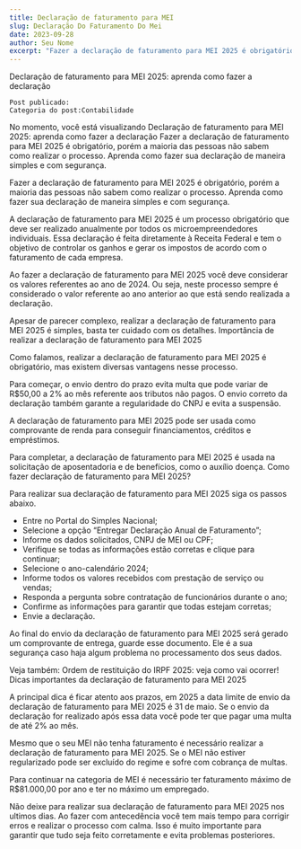 ```yaml
---
title: Declaração de faturamento para MEI
slug: Declaração Do Faturamento Do Mei
date: 2023-09-28 
author: Seu Nome 
excerpt: "Fazer a declaração de faturamento para MEI 2025 é obrigatório, porém a maioria das pessoas não sabem como realizar o processo. Aprenda como fazer sua" 
---
```




Declaração de faturamento para MEI 2025: aprenda como fazer a declaração

    Post publicado:
    Categoria do post:Contabilidade

No momento, você está visualizando Declaração de faturamento para MEI 2025: aprenda como fazer a declaração	
Fazer a declaração de faturamento para MEI 2025 é obrigatório, porém a maioria das pessoas não sabem como realizar o processo. Aprenda como fazer sua declaração de maneira simples e com segurança.

Fazer a declaração de faturamento para MEI 2025 é obrigatório, porém a maioria das pessoas não sabem como realizar o processo. Aprenda como fazer sua declaração de maneira simples e com segurança.

A declaração de faturamento para MEI 2025 é um processo obrigatório que deve ser realizado anualmente por todos os microempreendedores individuais. Essa declaração é feita diretamente à Receita Federal e tem o objetivo de controlar os ganhos e gerar os impostos de acordo com o faturamento de cada empresa.

Ao fazer a declaração de faturamento para MEI 2025 você deve considerar os valores referentes ao ano de 2024. Ou seja, neste processo sempre é considerado o valor referente ao ano anterior ao que está sendo realizada a declaração.

Apesar de parecer complexo, realizar a declaração de faturamento para MEI 2025 é simples, basta ter cuidado com os detalhes.
Importância de realizar a declaração de faturamento para MEI 2025 

Como falamos, realizar a declaração de faturamento para MEI 2025 é obrigatório, mas existem diversas vantagens nesse processo.

Para começar, o envio dentro do prazo evita multa que pode variar de R$50,00 a 2% ao mês referente aos tributos não pagos. O envio correto da declaração também garante a regularidade do CNPJ e evita a suspensão.

A declaração de faturamento para MEI 2025 pode ser usada como comprovante de renda para conseguir financiamentos, créditos e empréstimos.

Para completar, a declaração de faturamento para MEI 2025 é usada na solicitação de aposentadoria e de benefícios, como o auxílio doença.
Como fazer declaração de faturamento para MEI 2025?

Para realizar sua declaração de faturamento para MEI 2025 siga os passos abaixo.

- Entre no Portal do Simples Nacional;
- Selecione a opção “Entregar Declaração Anual de Faturamento”;
- Informe os dados solicitados, CNPJ de MEI ou CPF;
- Verifique se todas as informações estão corretas e clique para continuar;
- Selecione o ano-calendário 2024;
- Informe todos os valores recebidos com prestação de serviço ou vendas;
- Responda a pergunta sobre contratação de funcionários durante o ano;
- Confirme as informações para garantir que todas estejam corretas;
- Envie a declaração.

Ao final do envio da declaração de faturamento para MEI 2025 será gerado um comprovante de entrega, guarde esse documento. Ele é a sua segurança caso haja algum problema no processamento dos seus dados.

Veja também: Ordem de restituição do IRPF 2025: veja como vai ocorrer!
Dicas importantes da declaração de faturamento para MEI 2025

A principal dica é ficar atento aos prazos, em 2025 a data limite de envio da declaração de faturamento para MEI 2025 é 31 de maio. Se o envio da declaração for realizado após essa data você pode ter que pagar uma multa de até 2% ao mês.

Mesmo que o seu MEI não tenha faturamento é necessário realizar a declaração de faturamento para MEI 2025. Se o MEI não estiver regularizado pode ser excluído do regime e sofre com cobrança de multas.

Para continuar na categoria de MEI é necessário ter faturamento máximo de R$81.000,00 por ano e ter no máximo um empregado.

Não deixe para realizar sua declaração de faturamento para MEI 2025 nos ultimos dias. Ao fazer com antecedência você tem mais tempo para corrigir erros e realizar o processo com calma. Isso é muito importante para garantir que tudo seja feito corretamente e evita problemas posteriores.
